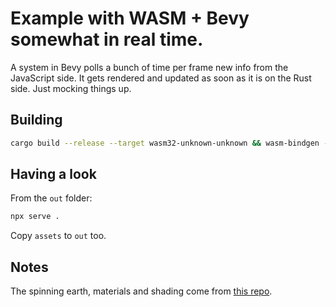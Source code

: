 # Example with WASM + Bevy somewhat in real time.

A system in Bevy polls a bunch of time per frame new info from the JavaScript side. It gets rendered and updated as soon as it is on the Rust side. Just mocking things up.

## Building

```bash
cargo build --release --target wasm32-unknown-unknown && wasm-bindgen --out-dir ./out/ --target web ./target/wasm32-unknown-unknown/release/wasm-world-view.wasm
```

## Having a look

From the `out` folder:

```bash
npx serve .
```

Copy `assets` to `out` too.

## Notes

The spinning earth, materials and shading come from [this repo](https://github.com/nicopap/bevy_mod_paramap/blob/f2ecc42b79e9eb469485d79c7f2357fdf21f9fee/examples/earth3d.rs).

